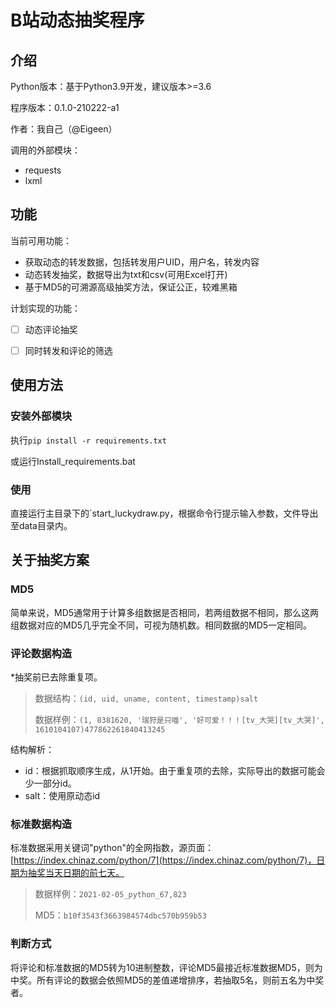 
# B站动态抽奖程序

## 介绍

Python版本：基于Python3.9开发，建议版本>=3.6

程序版本：0.1.0-210222-a1

作者：我自己（@Eigeen）

调用的外部模块：

- requests
- lxml



## 功能

当前可用功能：

- 获取动态的转发数据，包括转发用户UID，用户名，转发内容
- 动态转发抽奖，数据导出为txt和csv(可用Excel打开)
- 基于MD5的可溯源高级抽奖方法，保证公正，较难黑箱

计划实现的功能：

- [ ] 动态评论抽奖
- [ ] 同时转发和评论的筛选



## 使用方法

### 安装外部模块

执行`pip install -r requirements.txt`

或运行Install_requirements.bat

### 使用

直接运行主目录下的`start_luckydraw.py，根据命令行提示输入参数，文件导出至data目录内。



## 关于抽奖方案

### MD5

简单来说，MD5通常用于计算多组数据是否相同，若两组数据不相同，那么这两组数据对应的MD5几乎完全不同，可视为随机数。相同数据的MD5一定相同。

### 评论数据构造

*抽奖前已去除重复项。

> 数据结构：`(id, uid, uname, content, timestamp)salt`
>
> 数据样例：`(1, 8381620, '瑞狩是只喵', '好可爱！！！[tv_大哭][tv_大哭]', 1610104107)477862261840413245`

结构解析：

- id：根据抓取顺序生成，从1开始。由于重复项的去除，实际导出的数据可能会少一部分id。
- salt：使用原动态id

### 标准数据构造

标准数据采用关键词"python"的全网指数，源页面：[https://index.chinaz.com/python/7](https://index.chinaz.com/python/7)，日期为抽奖当天日期的前七天。

> 数据样例：`2021-02-05_python_67,823`
>
> MD5：`b10f3543f3663984574dbc570b959b53`

### 判断方式

将评论和标准数据的MD5转为10进制整数，评论MD5最接近标准数据MD5，则为中奖。所有评论的数据会依照MD5的差值递增排序，若抽取5名，则前五名为中奖者。